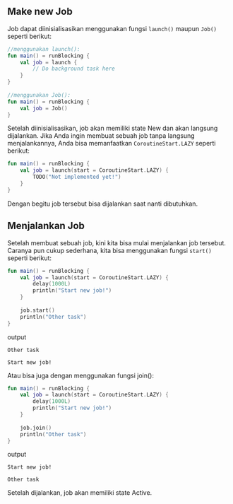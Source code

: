 ## Make new Job

Job dapat diinisialisasikan menggunakan fungsi `launch()` maupun `Job()` seperti berikut:

```kotlin
//menggunakan launch():
fun main() = runBlocking {
    val job = launch {
        // Do background task here
    }
}
 
//menggunakan Job():
fun main() = runBlocking {
    val job = Job()
}
```

Setelah diinisialisasikan, job akan memiliki state New dan akan langsung dijalankan. Jika Anda ingin membuat sebuah job tanpa langsung menjalankannya, Anda bisa memanfaatkan `CoroutineStart.LAZY` seperti berikut:

```kotlin
fun main() = runBlocking {
    val job = launch(start = CoroutineStart.LAZY) {
        TODO("Not implemented yet!")
    }
}
```
Dengan begitu job tersebut bisa dijalankan saat nanti dibutuhkan.

## Menjalankan Job
Setelah membuat sebuah job, kini kita bisa mulai menjalankan job tersebut. Caranya pun cukup sederhana, kita bisa menggunakan fungsi `start()` seperti berikut:

```kotlin
fun main() = runBlocking {
    val job = launch(start = CoroutineStart.LAZY) {
        delay(1000L)
        println("Start new job!")
    }
 
    job.start()
    println("Other task")
}
```
output
```shell
Other task

Start new job!
```

Atau bisa juga dengan menggunakan fungsi join():

```kotlin
fun main() = runBlocking {
    val job = launch(start = CoroutineStart.LAZY) {
        delay(1000L)
        println("Start new job!")
    }
 
    job.join()
    println("Other task")
}
```
output
```shell
Start new job!

Other task
```

Setelah dijalankan,  job akan memiliki state Active.